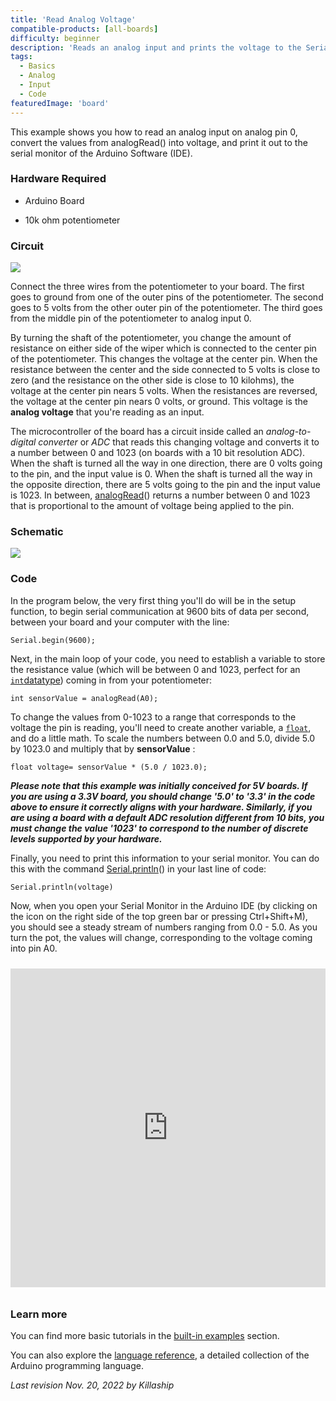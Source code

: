 ```yaml
---
title: 'Read Analog Voltage'
compatible-products: [all-boards]
difficulty: beginner
description: 'Reads an analog input and prints the voltage to the Serial Monitor.'
tags: 
  - Basics
  - Analog
  - Input
  - Code
featuredImage: 'board'
---
```


This example shows you how to read an analog input on analog pin 0, convert the values from analogRead() into voltage, and print it out to the serial monitor of the Arduino Software (IDE).

### Hardware Required

- Arduino Board

- 10k ohm potentiometer

### Circuit

![](assets/circuit.png)


Connect the three wires from the potentiometer to your board. The first goes to ground from one of the outer pins of the potentiometer. The second goes to 5 volts from the other outer pin of the potentiometer. The third goes from the middle pin of the potentiometer to analog input 0.

By turning the shaft of the potentiometer, you change the amount of resistance on either side of the wiper which is connected to the center pin of the potentiometer. This changes the voltage at the center pin. When the resistance between the center and the side connected to 5 volts is close to zero (and the resistance on the other side is close to 10 kilohms), the voltage at the center pin nears 5 volts.  When the resistances are reversed, the voltage at the center pin nears 0 volts, or ground. This voltage is the **analog voltage** that you're reading as an input.

The microcontroller of the board has a circuit inside called an *analog-to-digital converter* or *ADC* that reads this changing voltage and converts it to a number between 0 and 1023 (on boards with a 10 bit resolution ADC).  When the shaft is turned all the way in one direction, there are 0 volts going to the pin, and the input value is 0. When the shaft is turned all the way in the opposite direction, there are 5 volts going to the pin and the input value is 1023. In between, [analogRead](https://www.arduino.cc/reference/en/language/functions/analog-io/analogread/)() returns a number between 0 and 1023 that is proportional to the amount of voltage being applied to the pin.

### Schematic

![](assets/schematic.png)

### Code

In the program below, the very first thing you'll do will be in the setup function, to begin serial communication at 9600 bits of data per second, between your board and your computer with the line:

`Serial.begin(9600);`

Next, in the main loop of your code, you need to establish a variable to store the resistance value (which will be between 0 and 1023, perfect for an [`int`datatype](https://www.arduino.cc/reference/en/language/variables/data-types/int/)) coming in from your potentiometer:

`int sensorValue = analogRead(A0);`

To change the values from 0-1023 to a range that corresponds to the voltage the pin is reading, you'll need to create another variable, a [`float`](https://www.arduino.cc/reference/en/language/variables/data-types/float/), and do a little math. To scale the numbers between 0.0 and 5.0, divide 5.0 by 1023.0 and multiply that by **sensorValue** :

`float voltage= sensorValue * (5.0 / 1023.0);`

***Please note that this example was initially conceived for 5V boards. If you are using a 3.3V board, you should change '5.0' to '3.3' in the code above to ensure it correctly aligns with your hardware. Similarly, if you are using a board with a default ADC resolution different from 10 bits, you must change the value '1023' to correspond to the number of discrete levels supported by your hardware.***

Finally, you need to print this information to your serial monitor. You can do this with the command [Serial.println](https://www.arduino.cc/en/Serial/Println)()  in your last line of code:

`Serial.println(voltage)`

Now, when you open your Serial Monitor in the Arduino IDE (by clicking on the icon on the right side of the top green bar or pressing Ctrl+Shift+M), you should see a steady stream of numbers ranging from 0.0 - 5.0. As you turn the pot, the values will change, corresponding to the voltage coming into pin A0.

<iframe src='https://create.arduino.cc/example/builtin/01.Basics%5CReadAnalogVoltage/ReadAnalogVoltage/preview?embed&snippet' style='height:510px;width:100%;margin:10px 0' frameborder='0'></iframe>

### Learn more

You can find more basic tutorials in the [built-in examples](/built-in-examples) section.

You can also explore the [language reference](https://www.arduino.cc/reference/en/), a detailed collection of the Arduino programming language.

*Last revision Nov. 20, 2022 by Killaship*
